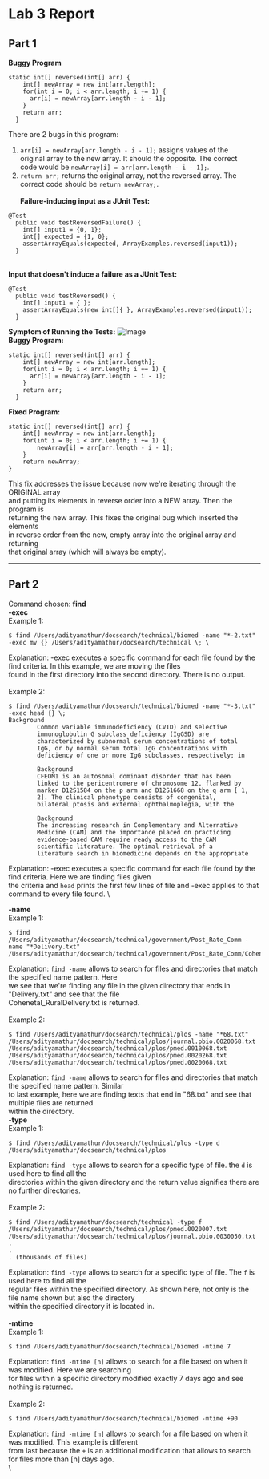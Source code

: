 # Lab 3 Report
## Part 1
**Buggy Program** 
```
static int[] reversed(int[] arr) {
    int[] newArray = new int[arr.length];
    for(int i = 0; i < arr.length; i += 1) {
      arr[i] = newArray[arr.length - i - 1];
    }
    return arr;
  }
```
There are 2 bugs in this program: 
1.  `arr[i] = newArray[arr.length - i - 1];` assigns values of the \
   original array to the new array. It should the opposite. The correct \
code would be `newArray[i] = arr[arr.length - i - 1];`. 
2. `return arr;` returns the original array, not the reversed array. The \
   correct code should be `return newArray;`.
\
\
**Failure-inducing input as a JUnit Test:** 
```
@Test 
  public void testReversedFailure() {
    int[] input1 = {0, 1};
    int[] expected = {1, 0};
    assertArrayEquals(expected, ArrayExamples.reversed(input1));
  }
```
\
**Input that doesn't induce a failure as a JUnit Test:** 
```
@Test
  public void testReversed() {
    int[] input1 = { };
    assertArrayEquals(new int[]{ }, ArrayExamples.reversed(input1));
  }
```
**Symptom of Running the Tests:**
![Image](symptom.png)
\
**Buggy Program:** 
```
static int[] reversed(int[] arr) {
    int[] newArray = new int[arr.length];
    for(int i = 0; i < arr.length; i += 1) {
      arr[i] = newArray[arr.length - i - 1];
    }
    return arr;
  }
```
**Fixed Program:**
```
static int[] reversed(int[] arr) {
    int[] newArray = new int[arr.length];
    for(int i = 0; i < arr.length; i += 1) {
        newArray[i] = arr[arr.length - i - 1];
    }
    return newArray;
}
```
This fix addresses the issue because now we're iterating through the ORIGINAL array \
and putting its elements in reverse order into a NEW array. Then the program is \
returning the new array. This fixes the original bug which inserted the elements \
in reverse order from the new, empty array into the original array and returning \
that original array (which will always be empty). 

---

## Part 2
Command chosen: **find** \
**-exec** \
Example 1: 
```
$ find /Users/adityamathur/docsearch/technical/biomed -name "*-2.txt" -exec mv {} /Users/adityamathur/docsearch/technical \; \

```
Explanation: -exec executes a specific command for each file found by the find criteria. In this example, we are moving the files \
found in the first directory into the second directory. There is no output. \
 \
Example 2: 
```
$ find /Users/adityamathur/docsearch/technical/biomed -name "*-3.txt" -exec head {} \;
Background
        Common variable immunodeficiency (CVID) and selective
        immunoglobulin G subclass deficiency (IgGSD) are
        characterized by subnormal serum concentrations of total
        IgG, or by normal serum total IgG concentrations with
        deficiency of one or more IgG subclasses, respectively; in

        Background
        CFEOM1 is an autosomal dominant disorder that has been
        linked to the pericentromere of chromosome 12, flanked by
        marker D12S1584 on the p arm and D12S1668 on the q arm [ 1,
        2]. The clinical phenotype consists of congenital,
        bilateral ptosis and external ophthalmoplegia, with the

        Background
        The increasing research in Complementary and Alternative
        Medicine (CAM) and the importance placed on practicing
        evidence-based CAM require ready access to the CAM
        scientific literature. The optimal retrieval of a
        literature search in biomedicine depends on the appropriate
```
Explanation: -exec executes a specific command for each file found by the find criteria. Here we are finding files given \
the criteria and `head` prints the first few lines of file and -exec applies to that command to every file found.
 \
 
**-name** \
Example 1:
```
$ find /Users/adityamathur/docsearch/technical/government/Post_Rate_Comm -name "*Delivery.txt"
/Users/adityamathur/docsearch/technical/government/Post_Rate_Comm/Cohenetal_RuralDelivery.txt
```
Explanation: `find -name` allows to search for files and directories that match the specified name pattern. Here \
we see that we're finding any file in the given directory that ends in "Delivery.txt" and see that the file \
Cohenetal_RuralDelivery.txt is returned. \
 \
Example 2:
```
$ find /Users/adityamathur/docsearch/technical/plos -name "*68.txt"
/Users/adityamathur/docsearch/technical/plos/journal.pbio.0020068.txt
/Users/adityamathur/docsearch/technical/plos/pmed.0010068.txt
/Users/adityamathur/docsearch/technical/plos/pmed.0020268.txt
/Users/adityamathur/docsearch/technical/plos/pmed.0020068.txt
```
Explanation: `find -name` allows to search for files and directories that match the specified name pattern. Similar \
to last example, here we are finding texts that end in "68.txt" and see that multiple files are returned \
within the directory.
 \
**-type** \
Example 1:
```
$ find /Users/adityamathur/docsearch/technical/plos -type d
/Users/adityamathur/docsearch/technical/plos
```
Explanation: `find -type` allows to search for a specific type of file. the `d` is used here to find all the \
directories within the given directory and the return value signifies there are no further directories. \
 \
Example 2:
```
$ find /Users/adityamathur/docsearch/technical -type f
/Users/adityamathur/docsearch/technical/plos/pmed.0020007.txt
/Users/adityamathur/docsearch/technical/plos/journal.pbio.0030050.txt
.
.
. (thousands of files)
```
Explanation: `find -type` allows to search for a specific type of file. The `f` is used here to find all the \
regular files within the specified directory. As shown here, not only is the file name shown but also the directory \
within the specified directory it is located in. \
 \
**-mtime** \
Example 1:
```
$ find /Users/adityamathur/docsearch/technical/biomed -mtime 7

```
Explanation: `find -mtime [n]` allows to search for a file based on when it was modified. Here we are searching \
for files within a specific directory modified exactly 7 days ago and see nothing is returned. \
 \
Example 2:
```
$ find /Users/adityamathur/docsearch/technical/biomed -mtime +90

```
Explanation: `find -mtime [n]` allows to search for a file based on when it was modified. This example is different \
from last because the `+` is an additional modification that allows to search for files more than [n] days ago. \
 \


   
